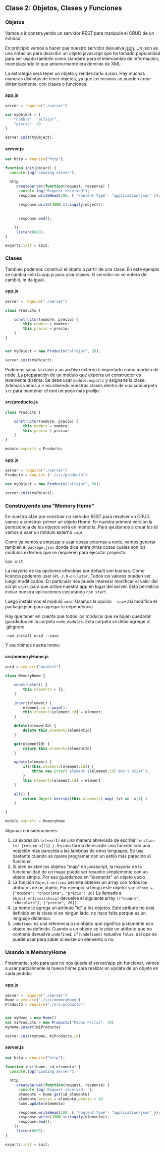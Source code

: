 ## Clase 2: Objetos, Clases y Funciones

### Objetos

Vamos a ir construyendo un servidor REST para manipula el CRUD de un entidad. 

En principio vamos a hacer que nuestro servidor devuelva [json](https://www.json.org/). Un json es una notación para describir un objeto javascript que ha tomado popularidad para ser usado también como standard para el intercambio de información, reemplazando lo que anteriormente era dominio de XML.

La estrategia será tener un objeto y renderizarlo a json. Hay muchas
maneras distintas de tener objetos, ya que los mismos se pueden crear dinámicamente, con clases o funciones.

#### app.js
``` javascript
server = require("./server")

var myObject = {
    "nombre": "alfajor", 
    "precio": 20
} 

server.init(myObject);
```

#### server.js
``` javascript
var http = require("http");

function init(object) {
  console.log("Loading server");

  http
    .createServer(function(request, response) {
      console.log("Request received");
      response.writeHead(200, { "Content-Type": "application/json" });
      
      response.write(JSON.stringify(object));
      
      
      response.end();

    })
    .listen(8888);
}

exports.init = init;
```
### Clases
También podemos construir el objeto a partir de una clase.
En este ejemplo se cambia solo la app.js para usar clases. El servidor
no se entera del cambio, le da igual.

#### app.js
``` javascript
server = require("./server")

class Producto {

    constructor(nombre, precio) {
        this.nombre = nombre;
        this.precio = precio;
    }
}


var myObject = new Producto("alfajor", 20);

server.init(myObject);
```

Podemos sacar la clase a un archivo externo e importarlo como módulo de node. La preparación de un módulo que exporta un constructor es levemente distinta. Se debe usar `module.exports` y asignarle la clase.
Además vamos a ir escribiendo nuestras clases dentro de una subcarpeta `src` para mantener el root un poco más prolijo:

#### src/producto.js
``` javascript
class Producto {

    constructor(nombre, precio) {
        this.nombre = nombre;
        this.precio = precio;
    }
}

module.exports = Producto;
```

#### app.js
``` javascript
server = require("./server")
Producto = require ("./src/producto")

var myObject = new Producto("alfajor", 20);

server.init(myObject);
```

###  Construyendo una "Memory Home"

En nuestro afán por construir un servidor REST para resolver un CRUD, vamos a construir primer un objeto Home. En nuestra primera versión 
la persistencia de los objetos será en memoria. Para ayudarnos a crear 
los id vamos a usar un módulo externo `uuid`.

Como ya vamos a empezar a usar cosas externas a node, vamos generar también el `package.json` donde dice entre otras cosas cuales son los módulos externos que se requieren para ejecutar proyecto. 

``` 
npm init
```
La mayoría de las opciones ofrecidas por default son buenas. Como licencia podemos usar `GPL-3.0-or-later`. Todos los valores pueden ser luego modificados. En particular nos puede interesar modificar el valor del script `start` para que utilice nuestra app en lugar del server. Esto permitiría iniciar nuestra aplicaciones ejecutando `npm start`

Luego instalamos el módulo `uuid`. Usamos la opción `--save` así modifica el package.json para agregar la dependencia

Hay que tener en cuenta que todos los módulos que se bajen quedarán guardados en la carpeta `node_modules`. Esta carpeta se debe agregar al .gitignore

``` 
 npm install uuid --save
```

Y escribimos nuetra home:

#### src/memoryHome.js
``` javascript
uuid = require("uuid/v1")

class MemoryHome {

    constructor() {
        this.elements = {};
    }

    insert(element) {
        element.id = uuid();
        this.elements[element.id] = element;
    }

    delete(elementId) {
        delete this.elements[elementId]
    }

    get(elementId) {
        return this.elements[elementId]
    }

    update(element) {
        if(!this.elements[element.id]) {
            throw new Error(`element ${element.id} don't exist`);
        }
        this.elements[element.id] = element
    }

    all() {
        return Object.entries(this.elements).map( (x) =>  x[1] )
    }

}

module.exports = MemoryHome
```

Algunas consideraciones:
 1. La expresión ` (x)=>x[1] ` es una manera abreviada de escribir `function (x) {return x[1]} )`. Es una forma de escribir una función con una notación más parecida a las lambdas de otros lenguajes. Se usa bastante cuando se quiere programar con un estilo más parecido al funcional
2. Si bien existen los objetos "map" en javascript, la mayoría de la funcionalidad de un mapa puede ser resuelto simplemente con un objeto simple. Por eso guardamos en "elements" un objeto vacío.
3. La función `Object.entries` permite obtener un array con  todos los atributos de un objeto, Por ejemplo si tengo este objeto: 
`var choco = {"nombre": "chocolate", "precio": 20}` 
La llamada a `Object.entries(choco)` devuelve el siguiente array
`[["nombre", "chocolate"], ["precio", 20]]`
4. La home le agrega un atributo "id" a los objetos. Este atributo no está definido en la clase ni en ningún lado, no hace falta porque es un lenguaje
dinámico.
5. `undefined` es una referencia a un objeto que significa justamente eso: objeto no definido. 
Cuando a un objeto se le pide un atributo que no contiene devuelve `undefined`. `if(undefined)` resuelve `false`, así que se puede usar para saber si existe un elemento o no.


### Usando la MemoryHome

Finalmente, solo para que no nos quede el server/app sin funcionar, vamos a usar parcialmente la nueva home para realizar un update de un objeto en cada pedido:

#### app.js
``` javascript
server = require("./server")
Home = require("./src/memoryHome")
Producto = require("./src/producto")


var myHome = new Home()
var miProducto = new Producto("Papas Fritas", 30)
myHome.insert(miProducto)

server.init(myHome, miProducto.id)
```

#### server.js
``` javascript
var http = require("http");

function init(home, id_elemento) {
  console.log("Loading server");
  
  http
    .createServer(function(request, response) {
      console.log(`Request received, `);
      elemento = home.get(id_elemento)
      elemento.precio = elemento.precio + 10
      home.update(elemento)

      response.writeHead(200, { "Content-Type": "application/json" });
      response.write(JSON.stringify(elemento));
      response.end();
    })
    .listen(8888);
}

exports.init = init;
```
